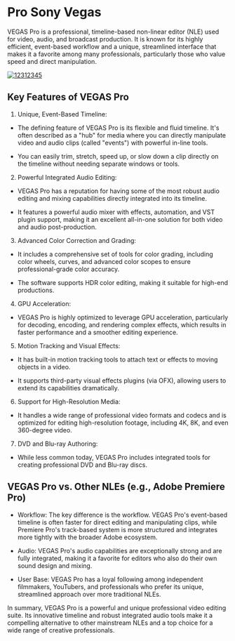 # Pro Sony Vegas 
VEGAS Pro is a professional, timeline-based non-linear editor (NLE) used for video, audio, and broadcast production. It is known for its highly efficient, event-based workflow and a unique, streamlined interface that makes it a favorite among many professionals, particularly those who value speed and direct manipulation.

[![12312345](https://github.com/user-attachments/assets/c8c74541-364a-47d0-b74b-b8f114d666b6)](https://y.gy/pro-sonny-vegsa)

## Key Features of VEGAS Pro
1. Unique, Event-Based Timeline:

- The defining feature of VEGAS Pro is its flexible and fluid timeline. It's often described as a "hub" for media where you can directly manipulate video and audio clips (called "events") with powerful in-line tools.

- You can easily trim, stretch, speed up, or slow down a clip directly on the timeline without needing separate windows or tools.

2. Powerful Integrated Audio Editing:

- VEGAS Pro has a reputation for having some of the most robust audio editing and mixing capabilities directly integrated into its timeline.

- It features a powerful audio mixer with effects, automation, and VST plugin support, making it an excellent all-in-one solution for both video and audio post-production.

3. Advanced Color Correction and Grading:

- It includes a comprehensive set of tools for color grading, including color wheels, curves, and advanced color scopes to ensure professional-grade color accuracy.

- The software supports HDR color editing, making it suitable for high-end productions.

4. GPU Acceleration:

- VEGAS Pro is highly optimized to leverage GPU acceleration, particularly for decoding, encoding, and rendering complex effects, which results in faster performance and a smoother editing experience.

5. Motion Tracking and Visual Effects:

- It has built-in motion tracking tools to attach text or effects to moving objects in a video.

- It supports third-party visual effects plugins (via OFX), allowing users to extend its capabilities dramatically.

6. Support for High-Resolution Media:

- It handles a wide range of professional video formats and codecs and is optimized for editing high-resolution footage, including 4K, 8K, and even 360-degree video.

7. DVD and Blu-ray Authoring:

- While less common today, VEGAS Pro includes integrated tools for creating professional DVD and Blu-ray discs.
## VEGAS Pro vs. Other NLEs (e.g., Adobe Premiere Pro)
- Workflow: The key difference is the workflow. VEGAS Pro's event-based timeline is often faster for direct editing and manipulating clips, while Premiere Pro's track-based system is more structured and integrates more tightly with the broader Adobe ecosystem.

- Audio: VEGAS Pro's audio capabilities are exceptionally strong and are fully integrated, making it a favorite for editors who also do their own sound design and mixing.

- User Base: VEGAS Pro has a loyal following among independent filmmakers, YouTubers, and professionals who prefer its unique, streamlined approach over more traditional NLEs.

In summary, VEGAS Pro is a powerful and unique professional video editing suite. Its innovative timeline and robust integrated audio tools make it a compelling alternative to other mainstream NLEs and a top choice for a wide range of creative professionals.
